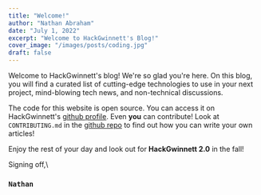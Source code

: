 ```yaml
---
title: "Welcome!"
author: "Nathan Abraham"
date: "July 1, 2022"
excerpt: "Welcome to HackGwinnett's Blog!"
cover_image: "/images/posts/coding.jpg"
draft: false
---
```


Welcome to HackGwinnett's blog! We're so glad you're here.
On this blog, you will find a curated list of cutting-edge 
technologies to use in your next project, mind-blowing tech news,
and non-technical discussions.

The code for this website is open source. You can access it
on HackGwinnett's [github profile](https://github.com/hackgwinnett/blog).
Even **you** can contribute! Look at `CONTRIBUTING.md` in the 
[github repo](https://github.com/hackgwinnett/blog)
to find out how you can write your own articles!

Enjoy the rest of your day and look out for **HackGwinnett 2.0** in
the fall!

Signing off,\
### `Nathan`
